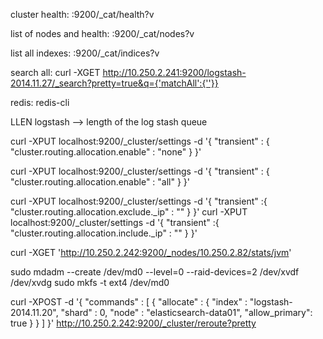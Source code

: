 cluster health:
<server>:9200/_cat/health?v

list of nodes and health:
<server>:9200/_cat/nodes?v

list all indexes:
<server>:9200/_cat/indices?v

search all:
curl -XGET http://10.250.2.241:9200/logstash-2014.11.27/_search?pretty=true&q={'matchAll':{''}}


redis:
redis-cli

LLEN logstash —> length of the log stash queue

curl -XPUT localhost:9200/_cluster/settings -d '{
                "transient" : {
                    "cluster.routing.allocation.enable" : "none"
                }
        }'


curl -XPUT localhost:9200/_cluster/settings -d '{
                "transient" : {
                    "cluster.routing.allocation.enable" : "all"
                }
        }'

curl -XPUT localhost:9200/_cluster/settings -d '{
  "transient" :{
      "cluster.routing.allocation.exclude._ip" : ""
   }
}'
curl -XPUT localhost:9200/_cluster/settings -d '{
  "transient" :{
      "cluster.routing.allocation.include._ip" : ""
   }
}'

curl -XGET 'http://10.250.2.242:9200/_nodes/10.250.2.82/stats/jvm'

sudo mdadm --create /dev/md0 --level=0 --raid-devices=2 /dev/xvdf /dev/xvdg
sudo mkfs -t ext4 /dev/md0

curl -XPOST -d '{ "commands" : [ { "allocate" : { "index" : "logstash-2014.11.20", "shard" : 0, "node" : "elasticsearch-data01", "allow_primary": true } } ] }' http://10.250.2.242:9200/_cluster/reroute?pretty
